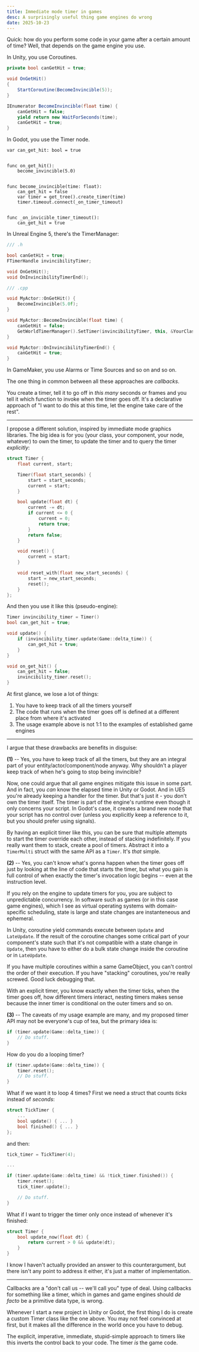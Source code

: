 ```yaml
---
title: Immediate mode timer in games
desc: A surprisingly useful thing game engines do wrong
date: 2025-10-23
---
```


Quick: how do you perform some code in your game after a certain amount of time?
Well, that depends on the game engine you use.

In Unity, you use Coroutines.

```C#
private bool canGetHit = true;

void OnGetHit()
{
    StartCoroutine(BecomeInvincible(5));
}

IEnumerator BecomeInvincible(float time) {
    canGetHit = false;
    yield return new WaitForSeconds(time);
    canGetHit = true;
}
```

In Godot, you use the Timer node.

```gdscript
var can_get_hit: bool = true


func on_get_hit():
    become_invincible(5.0)


func become_invincible(time: float):
	can_get_hit = false
	var timer = get_tree().create_timer(time)
    timer.timeout.connect(_on_timer_timeout)


func _on_invicible_timer_timeout():
	can_get_hit = true
```

In Unreal Engine 5, there's the TimerManager:

```c++
/// .h

bool canGetHit = true;
FTimerHandle invincibilityTimer;

void OnGetHit();
void OnInvincibilityTimerEnd();

/// .cpp

void MyActor::OnGetHit() {
    BecomeInvincible(5.0f);
}

void MyActor::BecomeInvincible(float time) {
    canGetHit = false;
    GetWorldTimerManager().SetTimer(invincibilityTimer, this, &YourClass::OnGetHit, time, false);
}

void MyActor::OnInvincibilityTimerEnd() {
    canGetHit = true;
}
```

In GameMaker, you use Alarms or Time Sources and so on and so on.

The one thing in common between all these approaches are _callbacks_.

You create a timer, tell it to go off in _this many_ seconds or frames and you tell it
which function to invoke when the timer goes off. It's a declarative approach of "I want to
do this at this time, let the engine take care of the rest".

---

I propose a different solution, inspired by immediate mode graphics libraries.
The big idea is for you (your class, your component, your node, whatever) to own the timer,
to update the timer and to query the timer _explicitly_:

```c++
struct Timer {
    float current, start;

    Timer(float start_seconds) {
        start = start_seconds;
        current = start;
    }

    bool update(float dt) {
        current -= dt;
        if current <= 0 {
            current = 0;
            return true;
        }
        return false;
    }

    void reset() { 
        current = start; 
    }

    void reset_with(float new_start_seconds) {
        start = new_start_seconds;
        reset();
    }
};
```

And then you use it like this (pseudo-engine):

```c++
Timer invincibility_timer = Timer()
bool can_get_hit = true;

void update() {
    if (invincibility_timer.update(Game::delta_time)) {
        can_get_hit = true;
    }
}

void on_get_hit() {
    can_get_hit = false;
    invincibility_timer.reset();
}
```

At first glance, we lose a lot of things:
1. You have to keep track of all the timers yourself
2. The code that runs when the timer goes off is defined at a different place from where it's activated
3. The usage example above is not 1:1 to the examples of established game engines

---

I argue that these drawbacks are benefits in disguise:

**(1)** -- Yes, you have to keep track of all the timers, but they are an integral part
of your entity/actor/component/node anyway. Why shouldn't a player keep track of
when he's going to stop being invincible?

Now, one could argue that all game engines mitigate this issue in some part. And
in fact, you _can_ know the elapsed time in Unity or Godot. And in UE5 you're
already keeping a handler for the timer. But that's just it - you don't own the
timer itself. The timer is part of the engine's runtime even though it only
concerns your script. In Godot's case, it creates a brand new node that your
script has no control over (unless you explicitly keep a reference to it, but
you should prefer using signals).

By having an explicit timer like this, you can be sure that multiple attempts to
start the timer override each other, instead of stacking indefinitely. If you
really want them to stack, create a pool of timers. Abstract it into a
`TimerMulti` struct with the same API as a `Timer`. It's _that_ simple.

**(2)** -- Yes, you can't know what's gonna happen when the timer goes off just
by looking at the line of code that starts the timer, but what you gain is full
control of when exactly the timer's invocation logic begins -- even at the
instruction level.

If you rely on the engine to update timers for you, you are subject to
unpredictable concurrency. In software such as games (or in this case game
engines), which I see as virtual operating systems with domain-specific
scheduling, state is large and state changes are instanteneous and ephemeral.

In Unity, coroutine yield commands execute between `Update` and `LateUpdate`. If
the result of the coroutine changes some critical part of your component's state
such that it's not compatible with a state change in `Update`, then you have to
either do a bulk state change inside the coroutine or in `LateUpdate`. 

If you have multiple coroutines within a same GameObject, you can't control the
order of their execution. If you have "stacking" coroutines, you're really
screwed. Good luck debugging that.

With an explicit timer, you know exactly when the timer ticks, when the timer
goes off, how different timers interact, nesting timers makes sense because the
inner timer is conditional on the outer timers and so on.

**(3)** -- The caveats of my usage example are many, and my proposed timer API
may not be everyone's cup of tea, but the primary idea is:

```c++
if (timer.update(Game::delta_time)) {
    // Do stuff.
}
```

How do you do a looping timer?

```c++
if (timer.update(Game::delta_time)) {
    timer.reset();
    // Do stuff.
}
```

What if we want it to loop 4 times? First we need a struct that counts _ticks_
instead of _seconds_:

```c++
struct TickTimer {
    ...
    bool update() { ... }
    bool finished() { ... }
};
```

and then:

```c++
tick_timer = TickTimer(4);

...

if (timer.update(Game::delta_time) && !tick_timer.finished()) {
    timer.reset();
    tick_timer.update();

    // Do stuff.
}
```

What if I want to trigger the timer only once instead of whenever it's finished:

```c++
struct Timer {
    bool update_now(float dt) {
        return current > 0 && update(dt);
    }
}
```

I know I haven't actually provided an answer to this counterargument, but there
isn't any point to address it either, it's just a matter of implementation.

---

Callbacks are a "don't call us -- we'll call you" type of deal. Using callbacks
for something like a timer, which in games and game engines should
_de facto_ be a primitive data type, is wrong.

Whenever I start a new project in Unity or Godot, the first thing I do is create
a custom Timer class like the one above. You may not feel convinced at first,
but it makes all the difference in the world once you have to debug.

The explicit, imperative, immediate, stupid-simple approach to timers like this
inverts the control back to your code. The timer _is_ the game code.